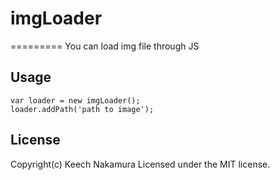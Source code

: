 # imgLoader
=========
You can load img file through JS

## Usage
```
var loader = new imgLoader();
loader.addPath('path to image');
```

## License
Copyright(c) Keech Nakamura
Licensed under the MIT license.
